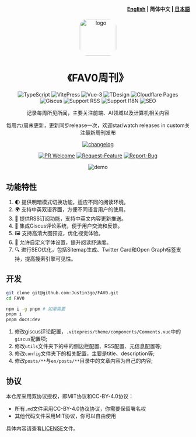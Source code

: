<h4 align="right"><a href="./README.md">English</a> | <strong>简体中文</strong> | <a href="./README.ja.md">日本語</a></h4>

<div align="center">

<a href="https://fav0.com" target="blank">
  <img src="https://fav0.com/favicon-512x512.png" height="100px" alt="logo" style="border-radius: 20px"/>
</a>

# 《FAV0周刊》

![TypeScript](https://img.shields.io/badge/TypeScript-3178C6?style=for-the-badge&logo=typescript&logoColor=white)
![VitePress](https://img.shields.io/badge/VitePress-646CFF?style=for-the-badge&logo=vite&logoColor=white)
![Vue-3](https://img.shields.io/badge/Vue-3-4FC08D?style=for-the-badge&logo=vue.js&logoColor=white)
![TDesign](https://img.shields.io/badge/TDesign-0052CC?style=for-the-badge&logo=tdesign&logoColor=white)
![Cloudflare Pages](https://img.shields.io/badge/Cloudflare%20Pages-F38020?style=for-the-badge&logo=cloudflare&logoColor=white)
![Giscus](https://img.shields.io/badge/Giscus-181717?style=for-the-badge&logo=github&logoColor=white)
![Support RSS](https://img.shields.io/badge/Support%20RSS-FFA500?style=for-the-badge&logo=rss&logoColor=white)
![Support I18N](https://img.shields.io/badge/Support%20I18N-0078D4?style=for-the-badge&logo=google-translate&logoColor=white)
![SEO](https://img.shields.io/badge/SEO-4285F4?style=for-the-badge&logo=google&logoColor=white)

记录每周所见所闻，主要关注前端、AI领域以及计算机相关内容

每周六/周末更新，更新同步release一次，欢迎star/watch releases in custom关注最新周刊发布

[![changelog](https://img.shields.io/badge/changelog-→-0052CC?style=for-the-badge&logo=ReSharper&logoColor=white)](./CHANGELOG.md)


[![PR Welcome](https://img.shields.io/badge/PR-Welcome-EA4AAA?style=for-the-badge&logo=git&logoColor=white)](https://github.com/Justin3go/FAV0/pulls)
[![Request-Feature](https://img.shields.io/badge/Request-Feature-007BFF?style=for-the-badge&logo=github&logoColor=white)](https://github.com/Justin3go/FAV0/issues/new/choose)
[![Report-Bug](https://img.shields.io/badge/Report-Bug-red?style=for-the-badge&logo=github&logoColor=white)](https://github.com/Justin3go/FAV0/issues/new/choose)

![demo](./images/demo.png)

</div>

## 功能特性


1. 🌓 提供明暗模式切换功能，适应不同的阅读环境。
2. 🌍 支持中英双语界面，方便不同语言用户的使用。
3. 📡 提供RSS订阅功能，支持中英文内容更新推送。
4. 💬 集成Giscus评论系统，便于用户交流和反馈。
5. 🖼️ 支持高清大图预览，优化视觉体验。
6. 📜 允许自定义字体设置，提升阅读舒适度。
7. 🔍 进行SEO优化，包括Sitemap生成、Twitter Card和Open Graph标签支持，提高搜索引擎可见性。


## 开发

```bash
git clone git@github.com:Justin3go/FAV0.git
cd FAV0

npm i -g pnpm # 如果需要
pnpm i
pnpm docs:dev
```
1. 修改giscus评论配置，`.vitepress/theme/components/Comments.vue`中的`giscus`配置项;
2. 修改`utils`文件夹下的中的侧边栏配置、RSS配置、元信息配置等;
3. 修改`config`文件夹下的相关配置，主要是title、description等;
4. 修改`posts/**`与`en/posts/**`目录中的文章内容为自己的内容;

## 协议

本仓库采用双协议授权，即MIT协议和CC-BY-4.0协议：

- 所有`.md`文件采用CC-BY-4.0协议协议，你需要保留署名权
- 其他代码文件采用MIT协议，你可以自由使用

具体内容请查看[LICENSE](./LICENSE)文件。
